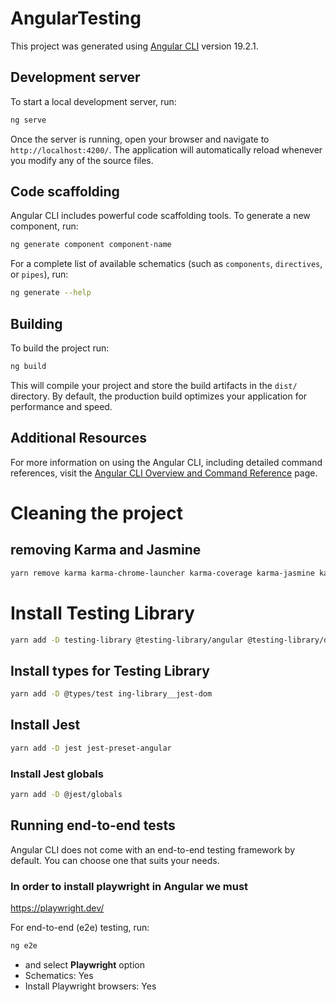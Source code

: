 # AngularTesting

This project was generated using [Angular CLI](https://github.com/angular/angular-cli) version 19.2.1.

## Development server

To start a local development server, run:

```bash
ng serve
```

Once the server is running, open your browser and navigate to `http://localhost:4200/`. The application will automatically reload whenever you modify any of the source files.

## Code scaffolding

Angular CLI includes powerful code scaffolding tools. To generate a new component, run:

```bash
ng generate component component-name
```

For a complete list of available schematics (such as `components`, `directives`, or `pipes`), run:

```bash
ng generate --help
```

## Building

To build the project run:

```bash
ng build
```

This will compile your project and store the build artifacts in the `dist/` directory. By default, the production build optimizes your application for performance and speed.




## Additional Resources

For more information on using the Angular CLI, including detailed command references, visit the [Angular CLI Overview and Command Reference](https://angular.dev/tools/cli) page.

# Cleaning the project 

## removing Karma and Jasmine 

```bash
yarn remove karma karma-chrome-launcher karma-coverage karma-jasmine karma-jasmine-html-reporter @types/jasmine
```

# Install Testing Library

```bash
yarn add -D testing-library @testing-library/angular @testing-library/dom @testing-library/jest-dom @testing-library/user-event 
```

## Install types for Testing Library

```bash
yarn add -D @types/test ing-library__jest-dom
```

## Install Jest

```bash
yarn add -D jest jest-preset-angular
```
### Install Jest globals

```bash
yarn add -D @jest/globals
```

## Running end-to-end tests

Angular CLI does not come with an end-to-end testing framework by default. You can choose one that suits your needs.

### In order to install playwright in Angular we must 
https://playwright.dev/

For end-to-end (e2e) testing, run:

```bash
ng e2e
```
- and select **Playwright** option  
- Schematics: Yes  
- Install Playwright browsers: Yes  
